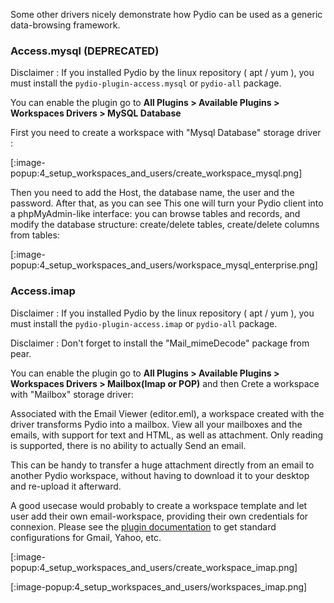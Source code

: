 Some other drivers nicely demonstrate how Pydio can be used as a generic data-browsing framework.

### Access.mysql (DEPRECATED)

Disclaimer : If you installed Pydio by the linux repository ( apt / yum ), you must install the `pydio-plugin-access.mysql` or `pydio-all` package.

You can enable the plugin go to **All Plugins > Available Plugins > Workspaces Drivers > MySQL Database**

First you need to create a workspace with "Mysql Database" storage driver :

[:image-popup:4_setup_workspaces_and_users/create_workspace_mysql.png]

Then you need to add the Host, the database name, the user and the password. After that, as you can see This one will turn your Pydio client into a phpMyAdmin-like interface: you can browse tables and records, and modify the database structure: create/delete tables, create/delete columns from tables:

[:image-popup:4_setup_workspaces_and_users/workspace_mysql_enterprise.png]

### Access.imap

Disclaimer : If you installed Pydio by the linux repository ( apt / yum ), you must install the `pydio-plugin-access.imap` or `pydio-all` package.

Disclaimer : Don't forget to install the "Mail_mimeDecode" package from pear.

You can enable the plugin go to **All Plugins > Available Plugins > Workspaces Drivers > Mailbox(Imap or POP)** and then Crete a workspace with "Mailbox" storage driver:

Associated with the Email Viewer (editor.eml), a workspace created with the driver transforms Pydio into a mailbox. View all your mailboxes and the emails, with support for text and HTML, as well as attachment. Only reading is supported, there is no ability to actually Send an email.

This can be handy to transfer a huge attachment directly from an email to another Pydio workspace, without having to download it to your desktop and re-upload it afterward.

A good usecase would probably to create a workspace template and let user add their own email-workspace, providing their own credentials for connexion. Please see the [plugin documentation](https://pydio.com/docs/references/plugins/access/imap/) to get standard configurations for Gmail, Yahoo, etc.

[:image-popup:4_setup_workspaces_and_users/create_workspace_imap.png]

[:image-popup:4_setup_workspaces_and_users/workspaces_imap.png]


